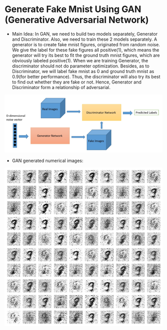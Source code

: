 # Generate Fake Mnist Using GAN (Generative Adversarial Network)

* Main Idea: 
In GAN, we need to build two models separately, Generator and Discriminator. Also, we need to train these 2 models separately. A generator is to create fake mnist figures, originated from random noise. We give the label for these fake figures all positive(1), which means the generator will try its best to fit the ground truth mnist figures, which are obviously labeled positive(1). When we are training Generator, the discriminator should not do parameter optimization. Besides, as to Discriminator, we will label fake mnist as 0 and ground truth mnist as 0.9(for better performance). Thus, the discriminator will also try its best to find out whether they are fake or not. Hence, Generator and Discriminator form a relationship of adversarial.

![](https://github.com/GZYNus/Computer-Vision-Project/blob/master/Project%204:%20Generate%20Fake%20Mnist%20Using%20GAN/GAN.jpg)

* GAN generated numerical images:

![](https://github.com/GZYNus/Computer-Vision-Project/blob/master/Project%204:%20Generate%20Fake%20Mnist%20Using%20GAN/gan_generated_image_epoch_1.png)


